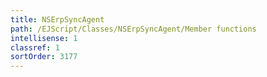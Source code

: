 ```yaml
---
title: NSErpSyncAgent
path: /EJScript/Classes/NSErpSyncAgent/Member functions
intellisense: 1
classref: 1
sortOrder: 3177
---
```





